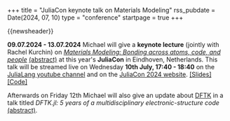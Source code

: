 +++
title       = "JuliaCon keynote talk on Materials Modeling"
rss_pubdate = Date(2024, 07, 10)
type        = "conference"
startpage   = true
+++

{{newsheader}}

**09.07.2024 - 13.07.2024**
Michael will give a **keynote lecture** (jointly with Rachel Kurchin) on
[*Materials Modeling: Bonding across atoms, code, and people*](https://michael-herbst.com/slides/juliacon2024)
[(abstract)](https://pretalx.com/juliacon2024/talk/RDGSFV/)
at this year's **JuliaCon** in Eindhoven, Netherlands.
This talk will be streamed live on Wednesday **10th July, 17:40 - 18:40** on the
[JuliaLang youtube channel](https://www.youtube.com/channel/UC9IuUwwE2xdjQUT_LMLONoA)
and on the [JuliaCon 2024 website](https://juliacon.org/2024/).
[[Slides]](https://michael-herbst.com/slides/juliacon2024)
[[Code]](https://github.com/mfherbst/juliamolsim-demo)

Afterwards on Friday 12th Michael will also give an update about [DFTK](https://dftk.org)
in a talk titled *DFTK.jl: 5 years of a multidisciplinary electronic-structure code*
[(abstract)](https://pretalx.com/juliacon2024/talk/WRQE3H/).
